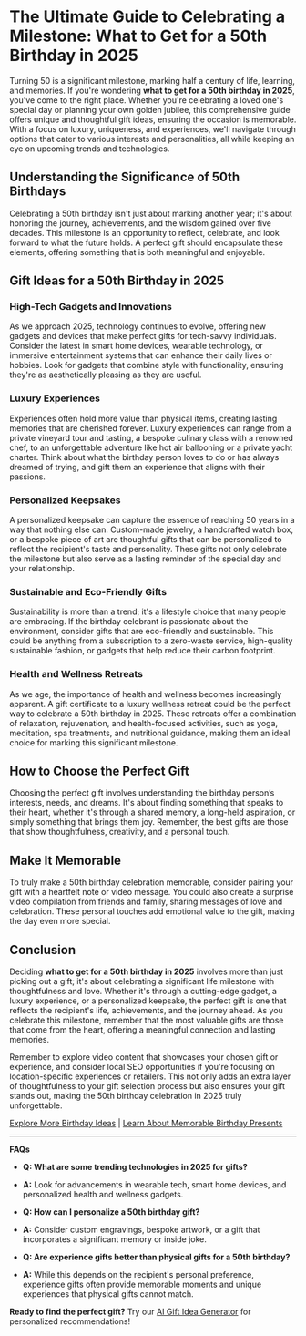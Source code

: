 # The Ultimate Guide to Celebrating a Milestone: What to Get for a 50th Birthday in 2025

Turning 50 is a significant milestone, marking half a century of life, learning, and memories. If you're wondering **what to get for a 50th birthday in 2025**, you've come to the right place. Whether you're celebrating a loved one's special day or planning your own golden jubilee, this comprehensive guide offers unique and thoughtful gift ideas, ensuring the occasion is memorable. With a focus on luxury, uniqueness, and experiences, we'll navigate through options that cater to various interests and personalities, all while keeping an eye on upcoming trends and technologies.

## Understanding the Significance of 50th Birthdays

Celebrating a 50th birthday isn't just about marking another year; it's about honoring the journey, achievements, and the wisdom gained over five decades. This milestone is an opportunity to reflect, celebrate, and look forward to what the future holds. A perfect gift should encapsulate these elements, offering something that is both meaningful and enjoyable.

## Gift Ideas for a 50th Birthday in 2025

### High-Tech Gadgets and Innovations

As we approach 2025, technology continues to evolve, offering new gadgets and devices that make perfect gifts for tech-savvy individuals. Consider the latest in smart home devices, wearable technology, or immersive entertainment systems that can enhance their daily lives or hobbies. Look for gadgets that combine style with functionality, ensuring they're as aesthetically pleasing as they are useful.

### Luxury Experiences

Experiences often hold more value than physical items, creating lasting memories that are cherished forever. Luxury experiences can range from a private vineyard tour and tasting, a bespoke culinary class with a renowned chef, to an unforgettable adventure like hot air ballooning or a private yacht charter. Think about what the birthday person loves to do or has always dreamed of trying, and gift them an experience that aligns with their passions.

### Personalized Keepsakes

A personalized keepsake can capture the essence of reaching 50 years in a way that nothing else can. Custom-made jewelry, a handcrafted watch box, or a bespoke piece of art are thoughtful gifts that can be personalized to reflect the recipient's taste and personality. These gifts not only celebrate the milestone but also serve as a lasting reminder of the special day and your relationship.

### Sustainable and Eco-Friendly Gifts

Sustainability is more than a trend; it's a lifestyle choice that many people are embracing. If the birthday celebrant is passionate about the environment, consider gifts that are eco-friendly and sustainable. This could be anything from a subscription to a zero-waste service, high-quality sustainable fashion, or gadgets that help reduce their carbon footprint.

### Health and Wellness Retreats

As we age, the importance of health and wellness becomes increasingly apparent. A gift certificate to a luxury wellness retreat could be the perfect way to celebrate a 50th birthday in 2025. These retreats offer a combination of relaxation, rejuvenation, and health-focused activities, such as yoga, meditation, spa treatments, and nutritional guidance, making them an ideal choice for marking this significant milestone.

## How to Choose the Perfect Gift

Choosing the perfect gift involves understanding the birthday person’s interests, needs, and dreams. It's about finding something that speaks to their heart, whether it's through a shared memory, a long-held aspiration, or simply something that brings them joy. Remember, the best gifts are those that show thoughtfulness, creativity, and a personal touch.

## Make It Memorable

To truly make a 50th birthday celebration memorable, consider pairing your gift with a heartfelt note or video message. You could also create a surprise video compilation from friends and family, sharing messages of love and celebration. These personal touches add emotional value to the gift, making the day even more special.

## Conclusion

Deciding **what to get for a 50th birthday in 2025** involves more than just picking out a gift; it's about celebrating a significant life milestone with thoughtfulness and love. Whether it's through a cutting-edge gadget, a luxury experience, or a personalized keepsake, the perfect gift is one that reflects the recipient's life, achievements, and the journey ahead. As you celebrate this milestone, remember that the most valuable gifts are those that come from the heart, offering a meaningful connection and lasting memories.

Remember to explore video content that showcases your chosen gift or experience, and consider local SEO opportunities if you're focusing on location-specific experiences or retailers. This not only adds an extra layer of thoughtfulness to your gift selection process but also ensures your gift stands out, making the 50th birthday celebration in 2025 truly unforgettable.

[Explore More Birthday Ideas](#) | [Learn About Memorable Birthday Presents](#)

---

**FAQs**

- **Q: What are some trending technologies in 2025 for gifts?**
- **A:** Look for advancements in wearable tech, smart home devices, and personalized health and wellness gadgets.

- **Q: How can I personalize a 50th birthday gift?**
- **A:** Consider custom engravings, bespoke artwork, or a gift that incorporates a significant memory or inside joke.

- **Q: Are experience gifts better than physical gifts for a 50th birthday?**
- **A:** While this depends on the recipient's personal preference, experience gifts often provide memorable moments and unique experiences that physical gifts cannot match.

**Ready to find the perfect gift?** Try our [AI Gift Idea Generator](https://bright-gift.com) for personalized recommendations!